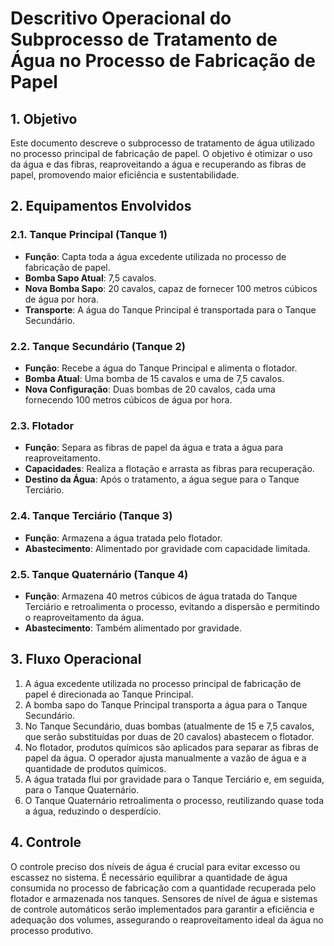 # Descritivo Operacional do Subprocesso de Tratamento de Água no Processo de Fabricação de Papel

## 1. Objetivo
Este documento descreve o subprocesso de tratamento de água utilizado no processo principal de fabricação de papel. O objetivo é otimizar o uso da água e das fibras, reaproveitando a água e recuperando as fibras de papel, promovendo maior eficiência e sustentabilidade.

## 2. Equipamentos Envolvidos

### 2.1. Tanque Principal (Tanque 1)
- **Função**: Capta toda a água excedente utilizada no processo de fabricação de papel.
- **Bomba Sapo Atual**: 7,5 cavalos.
- **Nova Bomba Sapo**: 20 cavalos, capaz de fornecer 100 metros cúbicos de água por hora.
- **Transporte**: A água do Tanque Principal é transportada para o Tanque Secundário.

### 2.2. Tanque Secundário (Tanque 2)
- **Função**: Recebe a água do Tanque Principal e alimenta o flotador.
- **Bomba Atual**: Uma bomba de 15 cavalos e uma de 7,5 cavalos.
- **Nova Configuração**: Duas bombas de 20 cavalos, cada uma fornecendo 100 metros cúbicos de água por hora.

### 2.3. Flotador
- **Função**: Separa as fibras de papel da água e trata a água para reaproveitamento.
- **Capacidades**: Realiza a flotação e arrasta as fibras para recuperação.
- **Destino da Água**: Após o tratamento, a água segue para o Tanque Terciário.

### 2.4. Tanque Terciário (Tanque 3)
- **Função**: Armazena a água tratada pelo flotador.
- **Abastecimento**: Alimentado por gravidade com capacidade limitada.

### 2.5. Tanque Quaternário (Tanque 4)
- **Função**: Armazena 40 metros cúbicos de água tratada do Tanque Terciário e retroalimenta o processo, evitando a dispersão e permitindo o reaproveitamento da água.
- **Abastecimento**: Também alimentado por gravidade.

## 3. Fluxo Operacional

1. A água excedente utilizada no processo principal de fabricação de papel é direcionada ao Tanque Principal.
2. A bomba sapo do Tanque Principal transporta a água para o Tanque Secundário.
3. No Tanque Secundário, duas bombas (atualmente de 15 e 7,5 cavalos, que serão substituídas por duas de 20 cavalos) abastecem o flotador.
4. No flotador, produtos químicos são aplicados para separar as fibras de papel da água. O operador ajusta manualmente a vazão de água e a quantidade de produtos químicos.
5. A água tratada flui por gravidade para o Tanque Terciário e, em seguida, para o Tanque Quaternário.
6. O Tanque Quaternário retroalimenta o processo, reutilizando quase toda a água, reduzindo o desperdício.

## 4. Controle

O controle preciso dos níveis de água é crucial para evitar excesso ou escassez no sistema. É necessário equilibrar a quantidade de água consumida no processo de fabricação com a quantidade recuperada pelo flotador e armazenada nos tanques. Sensores de nível de água e sistemas de controle automáticos serão implementados para garantir a eficiência e adequação dos volumes, assegurando o reaproveitamento ideal da água no processo produtivo.
